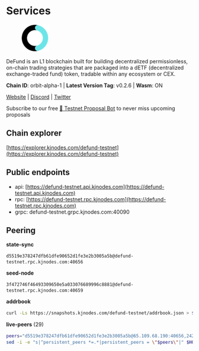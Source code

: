 # Services

<figure><img src="https://raw.githubusercontent.com/kj89/cosmos-images/main/logos/defund.png" alt=""><figcaption></figcaption></figure>

DeFund is an L1 blockchain built for building decentralized permissionless,  on-chain trading strategies that are packaged into a dETF (decentralized  exchange-traded fund) token, tradable within any ecosystem or CEX.

**Chain ID**: orbit-alpha-1 | **Latest Version Tag**: v0.2.6 | **Wasm**: ON

[Website](https://www.defund.app) | [Discord](https://discord.gg/FV26pRPZ3P) | [Twitter](https://twitter.com/defund_finance)



Subscribe to our free [🤖 Testnet Proposal Bot](https://t.me/kjnodes_testnet_proposal_bot) to never miss upcoming proposals


## Chain explorer
[https://explorer.kjnodes.com/defund-testnet](https://explorer.kjnodes.com/defund-testnet)

## Public endpoints

* api: [https://defund-testnet.api.kjnodes.com](https://defund-testnet.api.kjnodes.com)
* rpc: [https://defund-testnet.rpc.kjnodes.com](https://defund-testnet.rpc.kjnodes.com)
* grpc: defund-testnet.grpc.kjnodes.com:40090

## Peering

**state-sync**

```text
d5519e378247dfb61dfe90652d1fe3e2b3005a5b@defund-testnet.rpc.kjnodes.com:40656
```

**seed-node**

```text
3f472746f46493309650e5a033076689996c8881@defund-testnet.rpc.kjnodes.com:40659
```

**addrbook**
```bash
curl -Ls https://snapshots.kjnodes.com/defund-testnet/addrbook.json > $HOME/.defund/config/addrbook.json
```

**live-peers** (29)
```bash
peers="d5519e378247dfb61dfe90652d1fe3e2b3005a5b@65.109.68.190:40656,2425a645f1b375c4d61857a7010841d4baf74a1b@109.195.131.79:36656,beb10b655c17c4dd306c5afe51b5bcb81ff46e9c@195.128.158.119:26656,2151e36f7696b39147f995c5171805c4eae0788a@194.87.113.40:26656,e2803c99090a9b406c646a3b8ae3dcb8d2dfaf07@65.109.83.24:26656,1a4f0f016ffc8f6814835dc20f5bb7050b2eac90@38.242.239.25:26656,8274cf9149b23c23694cdce7045a607879fc51b2@95.217.182.26:26456,944fd51f8539f77a3d1b2eac781c2f1da62568ca@65.109.70.168:36656,4b740c782cc4e6561de519fffb23499f0541e84d@89.116.29.202:18656,ae665e6e65b6f9f4496935e52bff733b41214d9a@84.46.247.5:26656,002422812948a68fe851bed557de2d0040d41e06@31.220.80.134:30656,5a93bbc7e9dc368ccadd2627b35364e0bf06035e@31.187.74.29:26656,7c459f88962a4d07d7ccd6d0c94f891bb7a7ada0@65.109.26.21:13656,51c8bb36bfd184bdd5a8ee67431a0298218de946@162.19.237.229:26656,627d906b9c112752d153e87dfa9925730f6a7414@95.217.105.54:13656,9446504166663fc0090b81abdf86fafe93e72a40@185.209.30.95:40656,4ec6f5df28df29e9fad04171a60d6b07a1561914@65.109.71.35:31656,fb95f32da1b85cb4c1fa04c2e75b045352a5507f@5.104.108.71:26656,da77231e4a499106b2fa2f0d64e553c2a9e2203b@65.108.199.206:28656,48920dc679562d2f116f0b89ac77796377cfb130@194.146.13.254:26656,86cf7d0916950d2b48294ed6106f045a7b25aec7@77.105.137.135:26656,afdbe2fb845ff591d32f83e4a28b49c59cd9111c@65.109.117.121:13656,6999cca6c55576a48d4f227b87dc904fbdb085aa@65.21.134.202:26576,dd87b06249d7b74030321c020a22e6616af3a8c1@49.13.5.97:26656,19ce67b3c44238b09bebd121ef7341b14a3ff0b9@209.145.62.91:30656,424b76ff5aadcc5a58debf8e02ca251c2e521050@168.119.165.240:26456,4367e2b815008789932148f8af1b720ed7c89d85@84.54.192.204:26656,8185e22360e3d43bd7cb8dc41f402f367285c49e@65.21.3.95:40656,4515f69283a8f3db159d35e72edce0ea0ddb6f1b@38.242.142.134:28656"
sed -i -e "s|^persistent_peers *=.*|persistent_peers = \"$peers\"|" $HOME/.defund/config/config.toml
```
